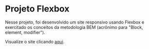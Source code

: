 # Projeto Flexbox

Nesse projeto, foi desenvolvido um site responsivo usando Flexbox e exercitado os conceitos da metodologia BEM (acrônimo para "Block, element, modifier").

Visualize o site clicando [aqui](https://ssgbrl-flexbox.netlify.app/).
